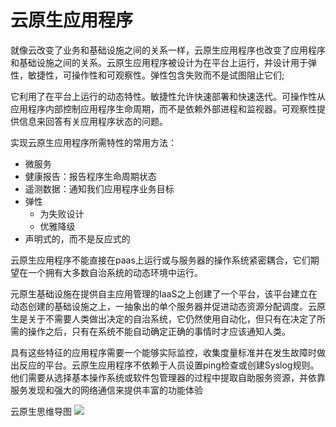 # 云原生应用程序

就像云改变了业务和基础设施之间的关系一样，云原生应用程序也改变了应用程序和基础设施之间的关系。云原生应用程序被设计为在平台上运行，并设计用于弹性，敏捷性，可操作性和可观察性。弹性包含失败而不是试图阻止它们;

它利用了在平台上运行的动态特性。敏捷性允许快速部署和快速迭代。可操作性从应用程序内部控制应用程序生命周期，而不是依赖外部进程和监视器。可观察性提供信息来回答有关应用程序状态的问题。

实现云原生应用程序所需特性的常用方法：

- 微服务
- 健康报告：报告程序生命周期状态
- 遥测数据：通知我们应用程序业务目标
- 弹性
    - 为失败设计
    - 优雅降级
- 声明式的，而不是反应式的

云原生应用程序不能直接在paas上运行或与服务器的操作系统紧密耦合，它们期望在一个拥有大多数自治系统的动态环境中运行。

元原生基础设施在提供自主应用管理的IaaS之上创建了一个平台，该平台建立在动态创建的基础设施之上，一抽象出的单个服务器并促进动态资源分配调度。云原生是关于不需要人类做出决定的自治系统，它仍然使用自动化，但只有在决定了所需的操作之后，只有在系统不能自动确定正确的事情时才应该通知人类。

具有这些特征的应用程序需要一个能够实际监控，收集度量标准并在发生故障时做出反应的平台。云原生应用程序不依赖于人员设置ping检查或创建Syslog规则。他们需要从选择基本操作系统或软件包管理器的过程中提取自助服务资源，并依靠服务发现和强大的网络通信来提供丰富的功能体验

云原生思维导图
![](https://jimmysong.io/kubernetes-handbook/images/cloud-native-architecutre-mindnode.jpg)

